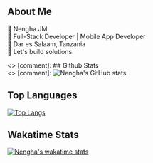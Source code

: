 ## About Me
📛 Nengha.JM <br>
🧰 Full-Stack Developer | Mobile App Developer <br>
📍 Dar es Salaam, Tanzania <br>
💪 Let's build solutions. <br>

<> [comment]: ## Github Stats  
<> [comment]: ![Nengha's GitHub stats](https://github-readme-stats1-gray-zeta.vercel.app/api?username=nengha-john&count_private=true&show_icons=true&theme=dark)

## Top Languages
[![Top Langs](https://github-readme-stats1-gray-zeta.vercel.app/api/top-langs/?username=nengha-john&hide=html,css&layout=compact&theme=dark)](https://github.com/anuraghazra/github-readme-stats)

## Wakatime Stats
 [![Nengha's wakatime stats](https://github-readme-stats1-gray-zeta.vercel.app/api/wakatime?username=nengha&theme=dark)](https://github.com/anuraghazra/github-readme-stats)
  
  
 

